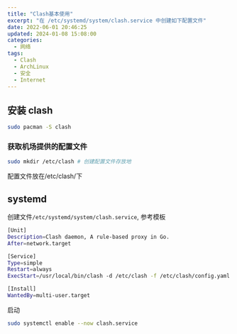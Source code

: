 ```yaml
---
title: "Clash基本使用"
excerpt: "在 /etc/systemd/system/clash.service 中创建如下配置文件"
date: 2022-06-01 20:46:25
updated: 2024-01-08 15:08:00
categories:
  - 网络
tags:
  - Clash
  - ArchLinux
  - 安全
  - Internet
---
```


## 安装 clash

```bash
sudo pacman -S clash
```

### 获取机场提供的配置文件

```bash
sudo mkdir /etc/clash # 创建配置文件存放地
```

配置文件放在/etc/clash/下

## systemd

创建文件`/etc/systemd/system/clash.service`, 参考模板

```bash
[Unit]
Description=Clash daemon, A rule-based proxy in Go.
After=network.target

[Service]
Type=simple
Restart=always
ExecStart=/usr/local/bin/clash -d /etc/clash -f /etc/clash/config.yaml

[Install]
WantedBy=multi-user.target
```

启动

```bash
sudo systemctl enable --now clash.service
```
